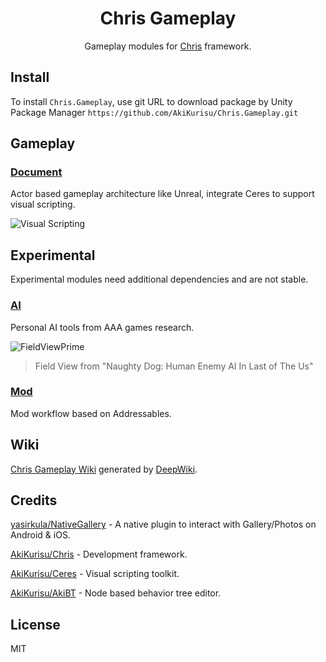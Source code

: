 <div align="center">

# Chris Gameplay

Gameplay modules for [Chris](https://github.com/AkiKurisu/Chris) framework.

</div>

## Install
To install `Chris.Gameplay`, use git URL to download package by Unity Package Manager ```https://github.com/AkiKurisu/Chris.Gameplay.git```

## Gameplay

### [Document](./Documentation~/Gameplay.md)

Actor based gameplay architecture like Unreal, integrate Ceres to support visual scripting.

![Visual Scripting](./Documentation~/Images/visual_scripting.png)

## Experimental

Experimental modules need additional dependencies and are not stable.

### [AI](./Documentation~/AI.md)

Personal AI tools from AAA games research. 

![FieldViewPrime](./Documentation~/Images/fov-prime.gif)

> Field View from "Naughty Dog: Human Enemy AI In Last of The Us"

### [Mod](./Documentation~/Mod.md) 
Mod workflow based on Addressables. 

## Wiki

[Chris Gameplay Wiki](https://deepwiki.com/AkiKurisu/Chris.Gameplay/) generated by [DeepWiki](https://deepwiki.com).

## Credits

[yasirkula/NativeGallery](https://github.com/yasirkula/UnityNativeGallery) - A native plugin to interact with Gallery/Photos on Android & iOS.

[AkiKurisu/Chris](https://github.com/AkiKurisu/Chris) - Development framework.

[AkiKurisu/Ceres](https://github.com/AkiKurisu/Ceres) - Visual scripting toolkit.

[AkiKurisu/AkiBT](https://github.com/AkiKurisu/AkiBT) - Node based behavior tree editor.

## License

MIT
